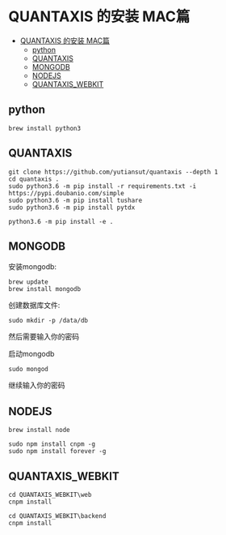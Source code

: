 # QUANTAXIS 的安装 MAC篇

<!-- TOC -->

- [QUANTAXIS 的安装 MAC篇](#quantaxis-%E7%9A%84%E5%AE%89%E8%A3%85-mac%E7%AF%87)
    - [python](#python)
    - [QUANTAXIS](#quantaxis)
    - [MONGODB](#mongodb)
    - [NODEJS](#nodejs)
    - [QUANTAXIS_WEBKIT](#quantaxiswebkit)

<!-- /TOC -->
## python
```
brew install python3
```

## QUANTAXIS

```
git clone https://github.com/yutiansut/quantaxis --depth 1
cd quantaxis .
sudo python3.6 -m pip install -r requirements.txt -i https://pypi.doubanio.com/simple
sudo python3.6 -m pip install tushare
sudo python3.6 -m pip install pytdx

python3.6 -m pip install -e .
```


## MONGODB

安装mongodb:
```
brew update
brew install mongodb
```


创建数据库文件:
```
sudo mkdir -p /data/db
```

然后需要输入你的密码

启动mongodb
```
sudo mongod
```
继续输入你的密码


## NODEJS

```
brew install node

sudo npm install cnpm -g
sudo npm install forever -g
```

## QUANTAXIS_WEBKIT

```
cd QUANTAXIS_WEBKIT\web 
cnpm install

cd QUANTAXIS_WEBKIT\backend
cnpm install
```